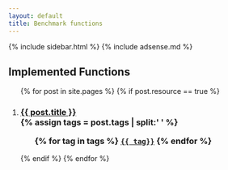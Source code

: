 ```yaml
---
layout: default
title: Benchmark functions
---
```

{% include sidebar.html %}
{% include adsense.md %}
<div class="home">

  <h2>Implemented Functions</h2>

  <ol >
    {% for post in site.pages %}
	{% if post.resource == true %}
      <li>
        <h3>
          <a href="{{ post.url | prepend: site.baseurl }}">{{ post.title }}</a>
		  <br />
		{% assign tags = post.tags | split:' ' %}
		<ul>
			{% for tag in tags %}
			<code><a class="fcntag" href="{{ tag | prepend:'/' | prepend: site.baseurl }}">{{ tag}}</a></code>
			{% endfor %}
		</ul>
        </h3>
      </li>
    {% endif %}
	{% endfor %}
  </ol>

</div>
